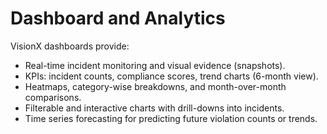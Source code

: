 # Dashboard and Analytics

VisionX dashboards provide:

- Real-time incident monitoring and visual evidence (snapshots).
- KPIs: incident counts, compliance scores, trend charts (6-month view).
- Heatmaps, category-wise breakdowns, and month-over-month comparisons.
- Filterable and interactive charts with drill-downs into incidents.
- Time series forecasting for predicting future violation counts or trends.

